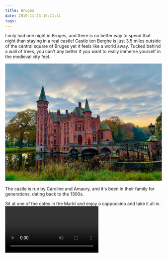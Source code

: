 ```yaml
---
title: Bruges
date: 2019-11-23 15:11:41
tags:
---
```

I only had one night in Bruges, and there is no better way to spend that night than staying in a real castle! Castle ten Berghe is just 3.5 miles outside of the central square of Bruges yet it feels like a world away. Tucked behind a wall of trees, you can't any better if you want to really immerse yourself in the medieval city feel.

![](images/bruges/ten-berghe-1.jpg)

The castle is run by Caroline and Amaury, and it's been in their family for generations, dating back to the 1300s.

Sit at one of the cafes in the Markt and enjoy a cappuccino and take it all in.
![](images/bruges/markt.mov)